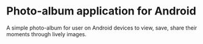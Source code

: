 # Photo-album application for Android
A simple photo-album for user on Android devices to view, save, share their moments through lively images.
